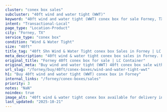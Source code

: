 ```yaml
---
cluster: "conex box sales"
subcluster: "40ft wind and water tight (WWT)"
keyword: "40ft wind and water tight (WWT) conex box for sale Forney, TX"
intent: "Transactional-Local"
page_type: "Location-Product"
city: "Forney, TX"
service_type: "conex box"
condition: "Wind & Water Tight"
size: "40ft"
title_tag: "40ft Shn Wind & Water Tight conex box Sales in Forney | LC Container"
meta_description: "40ft wind & water tight conex box sales in Forney. Fast delivery, competitive pricing. Serving conex boxes area. Quote ID: DF3. Call (214) 524-4168 for your free quote today."
original_title: "Forney 40ft conex box for sale | LC Container"
original_meta: "Buy wind and water tight (WWT) 40ft conex box sale with local delivery in Forney, TX. LC Container — local Since 2003. Request a fast quote today."
url_slug: "/forney/buy/40ft/conex-boxes/wind-and-water-tight-wwt"
h1: "Buy 40ft wind and water tight (WWT) conex box in Forney"
internal_links: "/forney/conex-boxes/sales"
priority: 3
notes: "NaN"
noindex: true
image_alt: "40ft wind & water tight conex box available for delivery in Forney"
last_updated: "2025-10-21"
---
```


<!-- TODO: Add unique city/inventory copy, images, and internal links here. -->
